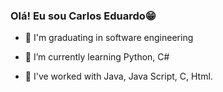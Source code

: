 ### Olá! Eu sou Carlos Eduardo😁

- 📖 I'm graduating in software engineering

- 🌱 I’m currently learning Python, C#
- 🌿 I've worked with Java, Java Script, C, Html.
